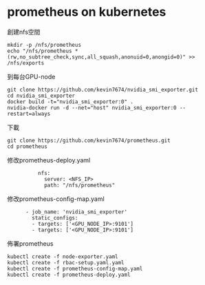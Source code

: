 # prometheus on kubernetes

創建nfs空間
```
mkdir -p /nfs/prometheus
echo "/nfs/prometheus *(rw,no_subtree_check,sync,all_squash,anonuid=0,anongid=0)" >> /nfs/exports
```

到每台GPU-node
```
git clone https://github.com/kevin7674/nvidia_smi_exporter.git
cd nvidia_smi_exporter
docker build -t="nvidia_smi_exporter:0" .
nvidia-docker run -d --net="host" nvidia_smi_exporter:0 --restart=always
```

下載
```
git clone https://github.com/kevin7674/prometheus.git
cd prometheus
```

修改prometheus-deploy.yaml
```
          nfs:
            server: <NFS_IP>
            path: "/nfs/prometheus"
```

修改prometheus-config-map.yaml
```
      - job_name: 'nvidia_smi_exporter'
        static_configs:
        - targets: ['<GPU_NODE_IP>:9101']
        - targets: ['<GPU_NODE_IP>:9101']
```

佈署prometheus
```
kubectl create -f node-exporter.yaml
kubectl create -f rbac-setup.yaml.yaml
kubectl create -f prometheus-config-map.yaml
kubectl create -f prometheus-deploy.yaml
```





